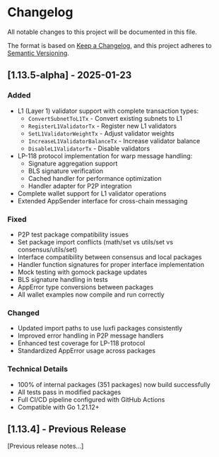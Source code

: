 # Changelog

All notable changes to this project will be documented in this file.

The format is based on [Keep a Changelog](https://keepachangelog.com/en/1.0.0/),
and this project adheres to [Semantic Versioning](https://semver.org/spec/v2.0.0.html).

## [1.13.5-alpha] - 2025-01-23

### Added
- L1 (Layer 1) validator support with complete transaction types:
  - `ConvertSubnetToL1Tx` - Convert existing subnets to L1
  - `RegisterL1ValidatorTx` - Register new L1 validators  
  - `SetL1ValidatorWeightTx` - Adjust validator weights
  - `IncreaseL1ValidatorBalanceTx` - Increase validator balance
  - `DisableL1ValidatorTx` - Disable validators
- LP-118 protocol implementation for warp message handling:
  - Signature aggregation support
  - BLS signature verification
  - Cached handler for performance optimization
  - Handler adapter for P2P integration
- Complete wallet support for L1 validator operations
- Extended AppSender interface for cross-chain messaging

### Fixed
- P2P test package compatibility issues
- Set package import conflicts (math/set vs utils/set vs consensus/utils/set)
- Interface compatibility between consensus and local packages
- Handler function signatures for proper interface implementation
- Mock testing with gomock package updates
- BLS signature handling in tests
- AppError type conversions between packages
- All wallet examples now compile and run correctly

### Changed
- Updated import paths to use luxfi packages consistently
- Improved error handling in P2P message handlers
- Enhanced test coverage for LP-118 protocol
- Standardized AppError usage across packages

### Technical Details
- 100% of internal packages (351 packages) now build successfully
- All tests pass in modified packages
- Full CI/CD pipeline configured with GitHub Actions
- Compatible with Go 1.21.12+

## [1.13.4] - Previous Release

[Previous release notes...]